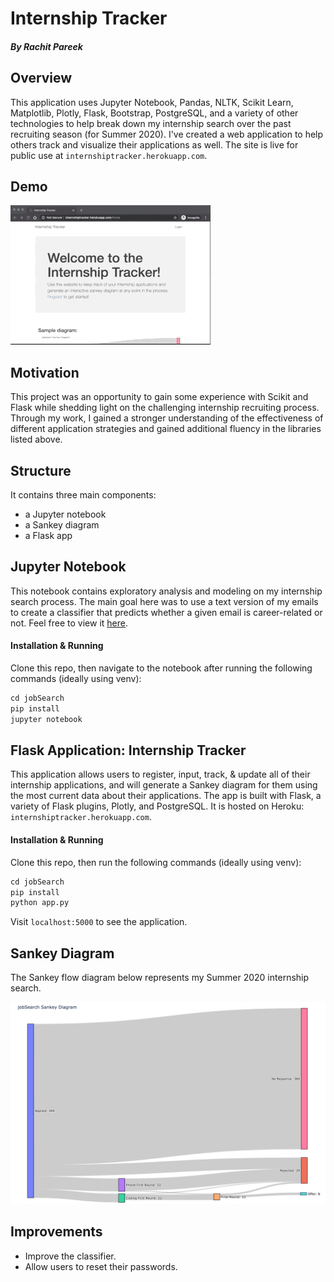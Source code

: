 
# Internship Tracker
##### By Rachit Pareek

## Overview
This application uses Jupyter Notebook, Pandas, NLTK, Scikit Learn, Matplotlib, Plotly, Flask, Bootstrap, PostgreSQL, and a variety of other technologies to help break down my internship search over the past recruiting season (for Summer 2020). I've created a web application to help others track and visualize their applications as well. The site is live for public use at `internshiptracker.herokuapp.com`.

## Demo
![Internship Tracker Demo](src/demo.gif)

## Motivation
This project was an opportunity to gain some experience with Scikit and Flask while shedding light on the challenging internship recruiting process. Through my work, I gained a stronger understanding of the effectiveness of different application strategies and gained additional fluency in the libraries listed above.

## Structure 
It contains three main components:
- a Jupyter notebook
- a Sankey diagram
- a Flask app

## Jupyter Notebook
This notebook contains exploratory analysis and modeling on my internship search process. The main goal here was to use a text version of my emails to create a classifier that predicts whether a given email is career-related or not. Feel free to view it [here](./analysis.ipynb).

#### Installation & Running
Clone this repo, then navigate to the notebook after running the following commands (ideally using venv):
```Python
cd jobSearch
pip install
jupyter notebook
```

## Flask Application: Internship Tracker
This application allows users to register, input, track, & update all of their internship applications, and will generate a Sankey diagram for them using the most current data about their applications. The app is built with Flask, a variety of Flask plugins, Plotly, and PostgreSQL. It is hosted on Heroku: `internshiptracker.herokuapp.com`. 

#### Installation & Running
Clone this repo, then run the following commands (ideally using venv):
```Python
cd jobSearch
pip install
python app.py
```

Visit `localhost:5000` to see the application. 

## Sankey Diagram
The Sankey flow diagram below represents my Summer 2020 internship search.

![image](sankey/sankey.png "jobSearch Sankey Diagram")

## Improvements
- Improve the classifier.
- Allow users to reset their passwords.
